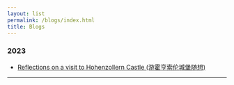 ```yaml
---
layout: list
permalink: /blogs/index.html
title: Blogs
---
```


### 2023
- [Reflections on a visit to Hohenzollern Castle (游霍亨索伦城堡随想)](/blogs/hohenzollern_en)<br>
<hr>
